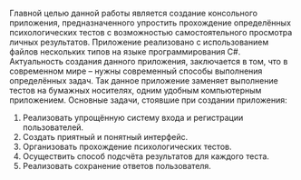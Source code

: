 Главной целью данной работы является создание консольного приложения, предназначенного упростить прохождение определённых психологических тестов 
с возможностью самостоятельного просмотра личных результатов.  Приложение реализовано с использованием файлов нескольких типов на языке программирования С#. 
Актуальность создания данного приложения, заключается в том, что в современном мире – нужны современный способы выполнения определённых задач. 
Так данное приложение заменяет выполнение тестов на бумажных носителях, одним удобным компьютерным приложением. 
Основные задачи, стоявшие при создании приложения: 
1.	Реализовать упрощённую систему входа и регистрации пользователей.
2.	Создать приятный и понятный интерфейс.
3.	Организовать прохождение психологических тестов.
4.	Осуществить способ подсчёта результатов для каждого теста.
5.	Реализовать сохранение ответов пользователя.
